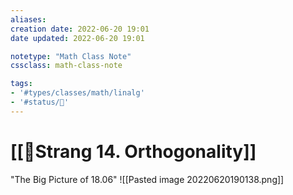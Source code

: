 ```yaml
---
aliases:
creation date: 2022-06-20 19:01
date updated: 2022-06-20 19:01

notetype: "Math Class Note"
cssclass: math-class-note

tags: 
- '#types/classes/math/linalg'
- '#status/🚧'
---
```


# [[🚧Strang 14. Orthogonality]]

"The Big Picture of 18.06"
![[Pasted image 20220620190138.png]]